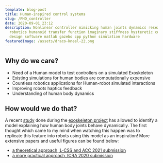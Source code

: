 ```yaml
---
template: blog-post
title: Human-inspired control systems
slug: /PHD_controller
date: 2020-09-01 23:12
description: Nonlinear controller mimicking human joints dynamics research robot
  robotics humanoid transfer function imaginary stiffness hysteretic controller
  design software matlab gazebo cpp python simulation hardware
featuredImage: /assets/draco-kneel-22.png
---
```

<!--StartFragment-->

## Why do we care?

* Need of a Human model to test controllers on a simulated Exoskeleton
* Existing simulations for human bodies are computationally expensive
* Countless robotics applications for Human-robot simulated interactions
* Improving robots haptics feedback
* Understanding of human body dynamics

## How would we do that?

A recent [study](https://arxiv.org/abs/1809.10560) done during the [exoskeleton project](https://nicolas-robotics-portfolio.netlify.app/exoskeleton) has allowed to identify a model explaining how human body joints behave dynamically. The first thought which came to my mind when watching this happen was to replicate this feature into robots using this model as an inspiration! More extensive papers and useful figures can be found below:

* [a theoretical approach, L-CSS and ACC 2021 submission](https://nicolas-robotics-portfolio-temp.netlify.app/static/be528f1a600b94e60ec2c7b4bfc85ba8/a_theoretical_approach_L-CSS_and_ACC2021_submission.pdf)
* [a more practical approach, ICRA 2020 submission](https://nicolas-robotics-portfolio-temp.netlify.app/static/4a53ef2ec0caac4ad8bc95a8f2e879a0/a_more_practical_approach_ICRA%202020_submission.pdf)

<!--EndFragment-->